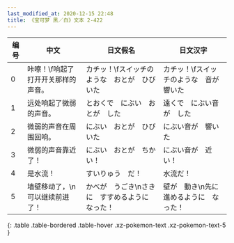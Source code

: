 ```yaml
---
last_modified_at: 2020-12-15 22:48
title: 《宝可梦 黑／白》文本 2-422
---
```

| 编号 | 中文 | 日文假名 | 日文汉字 |
| ---- | ---- | ---- | --- |
| 0 | 咔嚓！\f响起了打开开关那样的声音。 | カチッ！\fスイッチのような　おとが　ひびいた | カチッ！\fスイッチのような　音が　響いた |
| 1 | 远处响起了微弱的声音。 | とおくで　にぶい　おとが　した | 遠くで　にぶい音が　した |
| 2 | 微弱的声音在周围回响。 | にぶい　おとが　ひびいた | にぶい音が　響いた |
| 3 | 微弱的声音靠近了！ | にぶい　おとが　ちかい！ | にぶい音が　近い！ |
| 4 | 是水流！ | すいりゅう　だ！ | 水流だ！ |
| 5 | 墙壁移动了，\n可以继续前进了！ | かべが　うごき\nさきに　すすめるように　なった！ | 壁が　動き\n先に　進めるように　なった！ |
{: .table .table-bordered .table-hover .xz-pokemon-text .xz-pokemon-text-5 }